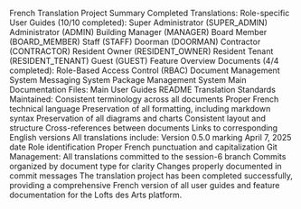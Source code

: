 French Translation Project Summary
Completed Translations:
Role-specific User Guides (10/10 completed):
Super Administrator (SUPER_ADMIN)
Administrator (ADMIN)
Building Manager (MANAGER)
Board Member (BOARD_MEMBER)
Staff (STAFF)
Doorman (DOORMAN)
Contractor (CONTRACTOR)
Resident Owner (RESIDENT_OWNER)
Resident Tenant (RESIDENT_TENANT)
Guest (GUEST)
Feature Overview Documents (4/4 completed):
Role-Based Access Control (RBAC)
Document Management System
Messaging System
Package Management System
Main Documentation Files:
Main User Guides README
Translation Standards Maintained:
Consistent terminology across all documents
Proper French technical language
Preservation of all formatting, including markdown syntax
Preservation of all diagrams and charts
Consistent layout and structure
Cross-references between documents
Links to corresponding English versions
All translations include:
Version 0.5.0 marking
April 7, 2025 date
Role identification
Proper French punctuation and capitalization
Git Management:
All translations committed to the session-6 branch
Commits organized by document type for clarity
Changes properly documented in commit messages
The translation project has been completed successfully, providing a comprehensive French version of all user guides and feature documentation for the Lofts des Arts platform.